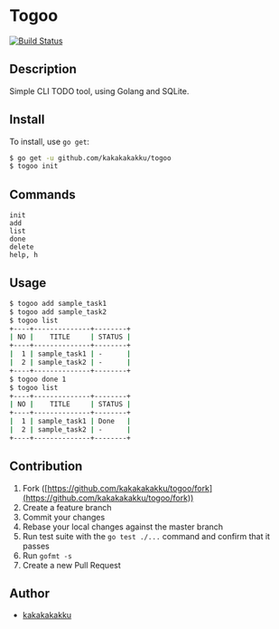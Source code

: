 # Togoo

[![Build Status](https://travis-ci.org/kakakakakku/togoo.svg)](https://travis-ci.org/kakakakakku/togoo)

## Description

Simple CLI TODO tool, using Golang and SQLite.

## Install

To install, use `go get`:

```bash
$ go get -u github.com/kakakakakku/togoo
$ togoo init
```

## Commands

```
init
add
list
done
delete
help, h
```

## Usage

```bash
$ togoo add sample_task1
$ togoo add sample_task2
$ togoo list
+----+--------------+--------+
| NO |    TITLE     | STATUS |
+----+--------------+--------+
|  1 | sample_task1 | -      |
|  2 | sample_task2 | -      |
+----+--------------+--------+
$ togoo done 1
$ togoo list
+----+--------------+--------+
| NO |    TITLE     | STATUS |
+----+--------------+--------+
|  1 | sample_task1 | Done   |
|  2 | sample_task2 | -      |
+----+--------------+--------+
```

## Contribution

1. Fork ([https://github.com/kakakakakku/togoo/fork](https://github.com/kakakakakku/togoo/fork))
1. Create a feature branch
1. Commit your changes
1. Rebase your local changes against the master branch
1. Run test suite with the `go test ./...` command and confirm that it passes
1. Run `gofmt -s`
1. Create a new Pull Request

## Author

* [kakakakakku](https://github.com/kakakakakku)
